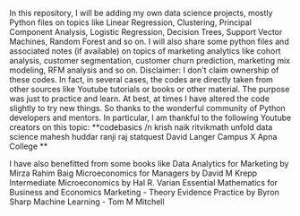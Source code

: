 In this repository, I will be adding my own data science projects, mostly Python files on topics like Linear Regression, Clustering, Principal Component Analysis, Logistic Regression, Decision Trees, Support Vector Machines, Random Forest and so on. I will also share some python files and associated notes (if available) on topics of marketing analytics like cohort analysis, customer segmentation, customer churn prediction, marketing mix modeling, RFM analysis and so on.
Disclaimer: I don't claim ownership of these codes. In fact, in several cases, the codes are directly taken from other sources like Youtube tutorials or books or other material. The purpose was just to practice and learn. At best, at times I have altered the code slightly to try new things. So thanks to the wonderful community of Python developers and mentors.
In particular, I am thankful to the following Youtube creators on this topic:
**codebasics /n
krish naik
ritvikmath
unfold data science 
mahesh huddar 
ranji raj
statquest
David Langer
Campus X 
Apna College **

I have also benefitted from some books like 
Data Analytics for Marketing by Mirza Rahim Baig 
Microeconomics for Managers by David M Krepp
Intermediate Microeconomics by Hal R. Varian 
Essential Mathematics for Business and Economics 
Marketing - Theory Evidence Practice by Byron Sharp 
Machine Learning - Tom M Mitchell
